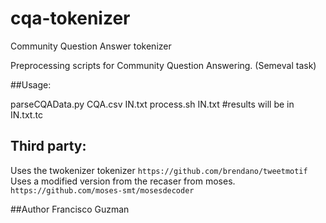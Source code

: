 # cqa-tokenizer
Community Question Answer tokenizer

Preprocessing scripts for Community Question Answering. (Semeval task)

##Usage:

 parseCQAData.py CQA.csv IN.txt
 process.sh IN.txt
#results will be in IN.txt.tc


## Third party:
Uses the twokenizer tokenizer `https://github.com/brendano/tweetmotif`
Uses a modified version from the recaser from moses. `https://github.com/moses-smt/mosesdecoder`


##Author
Francisco Guzman
